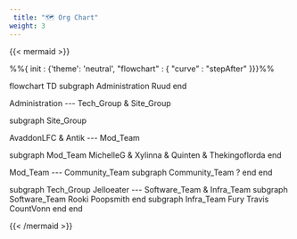 ```yaml
---
 title: "🗺 Org Chart"
weight: 3
---
```


{{< mermaid >}}

%%{ init : {'theme': 'neutral', "flowchart" : { "curve" : "stepAfter" }}}%%

flowchart TD
subgraph Administration
Ruud
end

Administration ---
Tech_Group & Site_Group

subgraph Site_Group

AvaddonLFC & Antik --- Mod_Team

subgraph Mod_Team
MichelleG & Xylinna & Quinten & Thekingoflorda
end

Mod_Team --- Community_Team
subgraph Community_Team
?
end
end

subgraph Tech_Group
Jelloeater --- Software_Team & Infra_Team
subgraph Software_Team
Rooki
Poopsmith
end
subgraph Infra_Team
Fury
Travis
CountVonn
end
end

{{< /mermaid >}}
